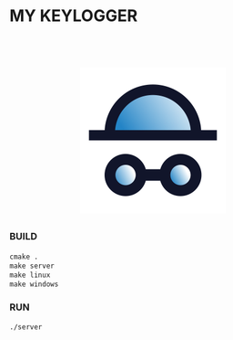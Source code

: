 # MY KEYLOGGER
<h1 align="center">
  <br>
  <img src="keylogger.png" alt="Key loger Logo" width="256">
  <br>
</h1>

### BUILD

```
cmake .
make server
make linux
make windows
```

### RUN

```
./server
```